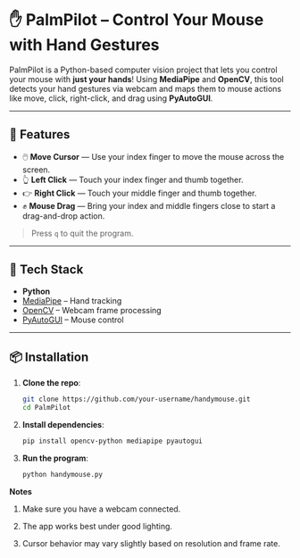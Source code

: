 # ✋ PalmPilot – Control Your Mouse with Hand Gestures

PalmPilot is a Python-based computer vision project that lets you control your mouse with **just your hands**! Using **MediaPipe** and **OpenCV**, this tool detects your hand gestures via webcam and maps them to mouse actions like move, click, right-click, and drag using **PyAutoGUI**.

---

## 🚀 Features

- 🖱️ **Move Cursor** — Use your index finger to move the mouse across the screen.
- 👆 **Left Click** — Touch your index finger and thumb together.
- 👉 **Right Click** — Touch your middle finger and thumb together.
- ✊ **Mouse Drag** — Bring your index and middle fingers close to start a drag-and-drop action.

> Press `q` to quit the program.
---

## 🧠 Tech Stack

- **Python**
- [MediaPipe](https://google.github.io/mediapipe/) – Hand tracking
- [OpenCV](https://opencv.org/) – Webcam frame processing
- [PyAutoGUI](https://pyautogui.readthedocs.io/en/latest/) – Mouse control

---

## 📦 Installation

1. **Clone the repo**:
   ```bash
   git clone https://github.com/your-username/handymouse.git
   cd PalmPilot
2. **Install dependencies**:
   ```bash
   pip install opencv-python mediapipe pyautogui
3. **Run the program**:
   ```bash
   python handymouse.py

**Notes**
1. Make sure you have a webcam connected.

2. The app works best under good lighting.

3. Cursor behavior may vary slightly based on resolution and frame rate.
